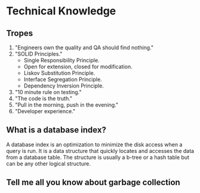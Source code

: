 # Technical Knowledge

## Tropes
1. "Engineers own the quality and QA should find nothing."
2. "SOLID Principles."
    - Single Responsibility Principle.
    - Open for extension, closed for modification.
    - Liskov Substitution Principle.
    - Interface Segregation Principle.
    - Dependency Inversion Principle.
3. "10 minute rule on testing."
4. "The code is the truth."
5. "Pull in the morning, push in the evening."
6. "Developer experience."

## What is a database index?

A database index is an optimization to minimize the disk access when a query is run. It is a data structure that quickly locates and accesses the data from a database table. The structure is usually a b-tree or a hash table but can be any other logical structure.

## Tell me all you know about garbage collection
